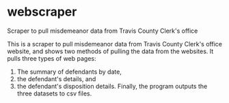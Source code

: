 # webscraper
Scraper to pull misdemeanor data from Travis County Clerk's office

This is a scraper to pull misdemeanor data from Travis County Clerk's 
office website, and shows two methods of pulling the data from the websites.
It pulls three types of web pages: 
  1) The summary of defendants by date, 
  2) the defendant's details, and 
  3) the defendant's disposition details. 
Finally, the program outputs the three datasets to csv files.
